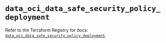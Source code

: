 # `data_oci_data_safe_security_policy_deployment`

Refer to the Terraform Registry for docs: [`data_oci_data_safe_security_policy_deployment`](https://registry.terraform.io/providers/oracle/oci/7.19.0/docs/data-sources/data_safe_security_policy_deployment).
